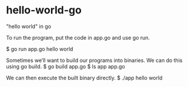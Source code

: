 # hello-world-go
"hello world" in go


To run the program, put the code in app.go and use go run.

$ go run app.go
hello world

Sometimes we’ll want to build our programs into binaries. We can do this using go build.
$ go build app.go
$ ls
app app.go


We can then execute the built binary directly.
$ ./app
hello world
